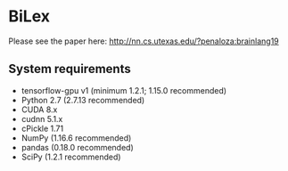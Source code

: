 # BiLex

Please see the paper here: http://nn.cs.utexas.edu/?penaloza:brainlang19

## System requirements

* tensorflow-gpu v1 (minimum 1.2.1; 1.15.0 recommended)
* Python 2.7 (2.7.13 recommended)
* CUDA 8.x
* cudnn 5.1.x
* cPickle 1.71
* NumPy (1.16.6 recommended)
* pandas (0.18.0 recommended)
* SciPy (1.2.1 recommended)

